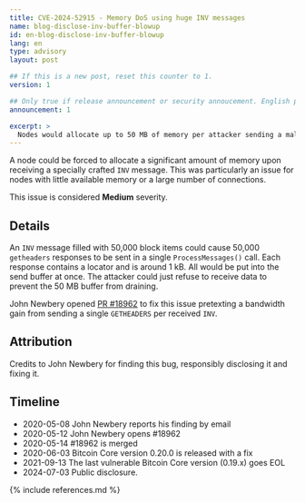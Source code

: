 ```yaml
---
title: CVE-2024-52915 - Memory DoS using huge INV messages
name: blog-disclose-inv-buffer-blowup
id: en-blog-disclose-inv-buffer-blowup
lang: en
type: advisory
layout: post

## If this is a new post, reset this counter to 1.
version: 1

## Only true if release announcement or security annoucement. English posts only
announcement: 1

excerpt: >
  Nodes would allocate up to 50 MB of memory per attacker sending a malicious `INV` message. A fix was released on June 3rd, 2020 in Bitcoin Core 0.20.0.
---
```


A node could be forced to allocate a significant amount of memory upon receiving a specially crafted
`INV` message. This was particularly an issue for nodes with little available memory or a large
number of connections.

This issue is considered **Medium** severity.

## Details

An `INV` message filled with 50,000 block items could cause 50,000 `getheaders` responses to be sent
in a single `ProcessMessages()` call. Each response contains a locator and is around 1 kB. All would
be put into the send buffer at once. The attacker could just refuse to receive data to prevent the
50 MB buffer from draining.

John Newbery opened [PR #18962](https://github.com/bitcoin/bitcoin/pull/18962) to fix this issue
pretexting a bandwidth gain from sending a single `GETHEADERS` per received `INV`.

## Attribution

Credits to John Newbery for finding this bug, responsibly disclosing it and fixing it.

## Timeline

- 2020-05-08 John Newbery reports his finding by email
- 2020-05-12 John Newbery opens #18962
- 2020-05-14 #18962 is merged
- 2020-06-03 Bitcoin Core version 0.20.0 is released with a fix
- 2021-09-13 The last vulnerable Bitcoin Core version (0.19.x) goes EOL
- 2024-07-03 Public disclosure.

{% include references.md %}
